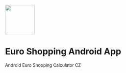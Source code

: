 <img src="https://raw.githubusercontent.com/luke-b/Euro-Shopping/master/market-media/hires-icon512-alpha.png" height="96" width="96"><br/>
# Euro Shopping Android App  
Android Euro Shopping Calculator CZ

